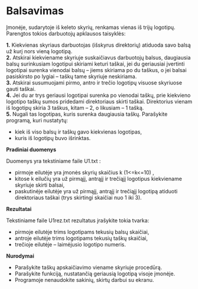 # Balsavimas

Įmonėje, sudarytoje iš keleto skyrių, renkamas vienas iš trijų logotipų. Parengtos tokios darbuotojų
apklausos taisyklės:

**1.** Kiekvienas skyriaus darbuotojas (išskyrus direktorių) atiduoda savo balsą už kurį nors vieną logotipą.<br/>
**2.** Atskirai kiekviename skyriuje suskaičiavus darbuotojų balsus, daugiausia balsų surinkusiam
logotipui skiriami keturi taškai, jei du geriausiai įvertinti logotipai surenka vienodai balsų – jiems
skiriama po du taškus, o jei balsai pasiskirsto po lygiai – taškų tame skyriuje neskiriama.<br/>
**3.** Atskirai susumuojami pirmo, antro ir trečio logotipų visuose skyriuose gauti taškai.<br/>
**4.** Jei du ar trys geriausi logotipai surenka po vienodai taškų, prie kiekvieno logotipo taškų sumos
pridedami direktoriaus skirti taškai. Direktorius vienam iš logotipų skiria 3 taškus, kitam – 2, o
likusiam – 1 tašką.<br/>
**5.** Nugali tas logotipas, kuris surenka daugiausia taškų.
Parašykite programą, kuri nustatytų:<br/>
* kiek iš viso balsų ir taškų gavo kiekvienas logotipas,
* kuris iš logotipų buvo išrinktas.<br/>

**Pradiniai duomenys**

Duomenys yra tekstiniame faile U1.txt :
* pirmoje eilutėje yra įmonės skyrių skaičius k (1<=k<=10) ,
* kitose k eilučių yra už pirmąjį, antrąjį ir trečiąjį logotipus kiekviename skyriuje skirti balsai,
* paskutinėje eilutėje yra už pirmąjį, antrąjį ir trečiąjį logotipą atiduoti direktoriaus taškai (trys
skirtingi skaičiai nuo 1 iki 3).<br/>

**Rezultatai**

Tekstiniame faile U1rez.txt rezultatus įrašykite tokia tvarka:
* pirmoje eilutėje trims logotipams tekusių balsų skaičiai,
* antroje eilutėje trims logotipams tekusių taškų skaičiai,
* trečioje eilutėje – laimėjusio logotipo numeris.

**Nurodymai**

* Parašykite taškų apskaičiavimo viename skyriuje procedūrą.
* Parašykite funkciją, nustatančią geriausią logotipą visoje įmonėje.
* Programoje nenaudokite sakinių, skirtų darbui su ekranu.
